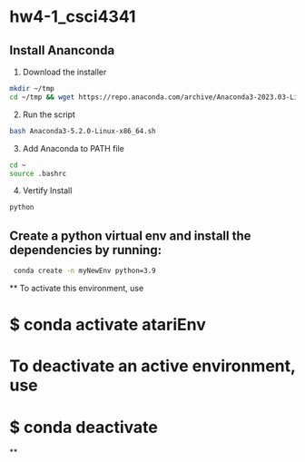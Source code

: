 # hw4-1_csci4341

## Install Ananconda

1. Download the installer
```bash
mkdir ~/tmp
cd ~/tmp && wget https://repo.anaconda.com/archive/Anaconda3-2023.03-Linux-x86_64.sh
```

2. Run the script

```bash
bash Anaconda3-5.2.0-Linux-x86_64.sh
```
3. Add Anaconda to PATH file

```bash
cd ~
source .bashrc
```
4. Vertify Install

```bash
python
```

## Create a python virtual env and install the dependencies by running:
```bash
 conda create -n myNewEnv python=3.9
```
**
To activate this environment, use
#
#     $ conda activate atariEnv
#
# To deactivate an active environment, use
#
#     $ conda deactivate
**
